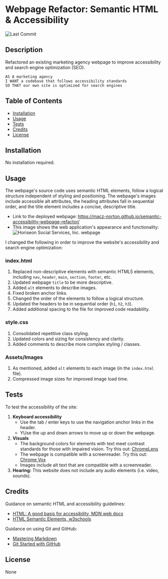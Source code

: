 # Webpage Refactor: Semantic HTML & Accessibility

![Last Commit](https://img.shields.io/github/last-commit/macz-norton/webpage-refactor)

## Description

Refactored an existing marketing agency webpage to improve accessibility and search engine optimization (SEO).

```
AS A marketing agency
I WANT a codebase that follows accessibility standards
SO THAT our own site is optimized for search engines
```

## Table of Contents

* [Installation](#installation)
* [Usage](#usage)
* [Tests](#tests)
* [Credits](#credits)
* [License](#license)

## Installation

No installation required.

## Usage

The webpage's source code uses semantic HTML elements, follow a logical structure independent of styling and positioning. The webpage's images include accessible alt attributes, the heading attributes fall in sequential order, and the title element includes a concise, descriptive title.
* Link to the deployed webpage: https://macz-norton.github.io/semantic-accessibility-webpage-refactor/
* This image shows the web application's appearance and functionality:
![ Horiseon Social Services, Inc. webpage](https://user-images.githubusercontent.com/71162422/95649950-6670b780-0a95-11eb-850e-e02dd5689437.png)

I changed the following in order to improve the website's accessibility and search engine optimization: 

### index.html
1. Replaced non-descriptive elements with semantic HTML5 elements, including `nav`, `header`, `main`, `section`, `footer`, etc.
2. Updated webpage `title` to be more descriptive.
3. Added `alt` elements to describe images.
4. Fixed broken anchor links.
5. Changed the order of the elements to follow a logical structure.
6. Updated the headers to be in sequential order (`h1`, `h2`, `h3`).
5. Added additional spacing to the file for improved code readability.

### style.css
1. Consolidated repetitive class styling.
2. Updated colors and sizing for consistency and clarity.
3. Added comments to describe more complex styling / classes.

### Assets/Images
1. As mentioned, added `alt` elements to each image (in the `index.html` file).
2. Compressed image sizes for improved image load time.

## Tests

To test the accessibility of the site:
1. **Keyboard accessibility**
    * Use the tab / enter keys to use the navigation anchor links in the header. 
    * YUse the up and down arrows to move up or down the webpage.
2. **Visuals**
    * The background colors for elements with text meet contrast standards for those with impaired vision. Try this out: [ChromeLens](https://chrome.google.com/webstore/detail/chromelens/idikgljglpfilbhaboonnpnnincjhjkd?hl=en)
    * The webpage is compatible with a screenreader. Try this out: [Chrome Vox](https://chrome.google.com/webstore/detail/chromevox-classic-extensi/kgejglhpjiefppelpmljglcjbhoiplfn?hl=en)
    * Images include alt text that are compatible with a screenreader.
3. **Hearing:** This website does not include any audio elements (i.e. video, sounds).

## Credits

Guidance on semantic HTML and accessibility guidelines:
* [HTML: A good basis for accessibility, MDN web docs](https://developer.mozilla.org/en-US/docs/Learn/Accessibility/HTML)
* [HTML Semantic Elements, w3schools](https://www.w3schools.com/html/html5_semantic_elements.asp)

Guidance on using Git and GitHub:
* [Mastering Markdown](https://guides.github.com/features/mastering-markdown/)
* [Git Started with GitHub](https://www.udemy.com/course/git-started-with-github/)

## License

None